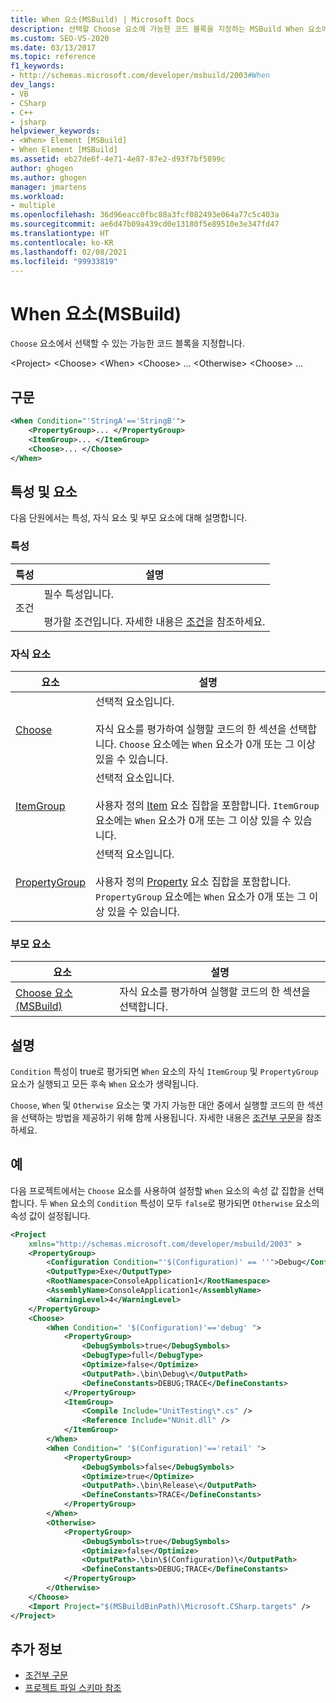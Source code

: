 ```yaml
---
title: When 요소(MSBuild) | Microsoft Docs
description: 선택할 Choose 요소에 가능한 코드 블록을 지정하는 MSBuild When 요소에 대해 알아봅니다.
ms.custom: SEO-VS-2020
ms.date: 03/13/2017
ms.topic: reference
f1_keywords:
- http://schemas.microsoft.com/developer/msbuild/2003#When
dev_langs:
- VB
- CSharp
- C++
- jsharp
helpviewer_keywords:
- <When> Element [MSBuild]
- When Element [MSBuild]
ms.assetid: eb27de6f-4e71-4e87-87e2-d93f7bf5899c
author: ghogen
ms.author: ghogen
manager: jmartens
ms.workload:
- multiple
ms.openlocfilehash: 36d96eacc0fbc88a3fcf082493e064a77c5c403a
ms.sourcegitcommit: ae6d47b09a439cd0e13180f5e89510e3e347fd47
ms.translationtype: HT
ms.contentlocale: ko-KR
ms.lasthandoff: 02/08/2021
ms.locfileid: "99933819"
---
```

# <a name="when-element-msbuild"></a>When 요소(MSBuild)

`Choose` 요소에서 선택할 수 있는 가능한 코드 블록을 지정합니다.

 \<Project> \<Choose>
 \<When>
 \<Choose>
... \<Otherwise>
 \<Choose>
...

## <a name="syntax"></a>구문

```xml
<When Condition="'StringA'=='StringB'">
    <PropertyGroup>... </PropertyGroup>
    <ItemGroup>... </ItemGroup>
    <Choose>... </Choose>
</When>
```

## <a name="attributes-and-elements"></a>특성 및 요소

 다음 단원에서는 특성, 자식 요소 및 부모 요소에 대해 설명합니다.

### <a name="attributes"></a>특성

|특성|설명|
|---------------|-----------------|
|조건|필수 특성입니다.<br /><br /> 평가할 조건입니다. 자세한 내용은 [조건](../msbuild/msbuild-conditions.md)을 참조하세요.|

### <a name="child-elements"></a>자식 요소

|요소|설명|
|-------------|-----------------|
|[Choose](../msbuild/choose-element-msbuild.md)|선택적 요소입니다.<br /><br /> 자식 요소를 평가하여 실행할 코드의 한 섹션을 선택합니다. `Choose` 요소에는 `When` 요소가 0개 또는 그 이상 있을 수 있습니다.|
|[ItemGroup](../msbuild/itemgroup-element-msbuild.md)|선택적 요소입니다.<br /><br /> 사용자 정의 [Item](../msbuild/item-element-msbuild.md) 요소 집합을 포함합니다. `ItemGroup` 요소에는 `When` 요소가 0개 또는 그 이상 있을 수 있습니다.|
|[PropertyGroup](../msbuild/propertygroup-element-msbuild.md)|선택적 요소입니다.<br /><br /> 사용자 정의 [Property](../msbuild/property-element-msbuild.md) 요소 집합을 포함합니다. `PropertyGroup` 요소에는 `When` 요소가 0개 또는 그 이상 있을 수 있습니다.|

### <a name="parent-elements"></a>부모 요소

|요소|설명|
|-------------|-----------------|
|[Choose 요소(MSBuild)](../msbuild/choose-element-msbuild.md)|자식 요소를 평가하여 실행할 코드의 한 섹션을 선택합니다.|

## <a name="remarks"></a>설명

 `Condition` 특성이 true로 평가되면 `When` 요소의 자식 `ItemGroup` 및 `PropertyGroup` 요소가 실행되고 모든 후속 `When` 요소가 생략됩니다.

 `Choose`, `When` 및 `Otherwise` 요소는 몇 가지 가능한 대안 중에서 실행할 코드의 한 섹션을 선택하는 방법을 제공하기 위해 함께 사용됩니다. 자세한 내용은 [조건부 구문](../msbuild/msbuild-conditional-constructs.md)을 참조하세요.

## <a name="example"></a>예

 다음 프로젝트에서는 `Choose` 요소를 사용하여 설정할 `When` 요소의 속성 값 집합을 선택합니다. 두 `When` 요소의 `Condition` 특성이 모두 `false`로 평가되면 `Otherwise` 요소의 속성 값이 설정됩니다.

```xml
<Project
    xmlns="http://schemas.microsoft.com/developer/msbuild/2003" >
    <PropertyGroup>
        <Configuration Condition="'$(Configuration)' == ''">Debug</Configuration>
        <OutputType>Exe</OutputType>
        <RootNamespace>ConsoleApplication1</RootNamespace>
        <AssemblyName>ConsoleApplication1</AssemblyName>
        <WarningLevel>4</WarningLevel>
    </PropertyGroup>
    <Choose>
        <When Condition=" '$(Configuration)'=='debug' ">
            <PropertyGroup>
                <DebugSymbols>true</DebugSymbols>
                <DebugType>full</DebugType>
                <Optimize>false</Optimize>
                <OutputPath>.\bin\Debug\</OutputPath>
                <DefineConstants>DEBUG;TRACE</DefineConstants>
            </PropertyGroup>
            <ItemGroup>
                <Compile Include="UnitTesting\*.cs" />
                <Reference Include="NUnit.dll" />
            </ItemGroup>
        </When>
        <When Condition=" '$(Configuration)'=='retail' ">
            <PropertyGroup>
                <DebugSymbols>false</DebugSymbols>
                <Optimize>true</Optimize>
                <OutputPath>.\bin\Release\</OutputPath>
                <DefineConstants>TRACE</DefineConstants>
            </PropertyGroup>
        </When>
        <Otherwise>
            <PropertyGroup>
                <DebugSymbols>true</DebugSymbols>
                <Optimize>false</Optimize>
                <OutputPath>.\bin\$(Configuration)\</OutputPath>
                <DefineConstants>DEBUG;TRACE</DefineConstants>
            </PropertyGroup>
        </Otherwise>
    </Choose>
    <Import Project="$(MSBuildBinPath)\Microsoft.CSharp.targets" />
</Project>
```

## <a name="see-also"></a>추가 정보

- [조건부 구문](../msbuild/msbuild-conditional-constructs.md)
- [프로젝트 파일 스키마 참조](../msbuild/msbuild-project-file-schema-reference.md)
